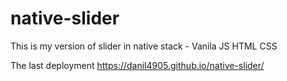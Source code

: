 # native-slider
This is my version of slider in native stack - Vanila JS HTML CSS

The last deployment  https://danil4905.github.io/native-slider/
